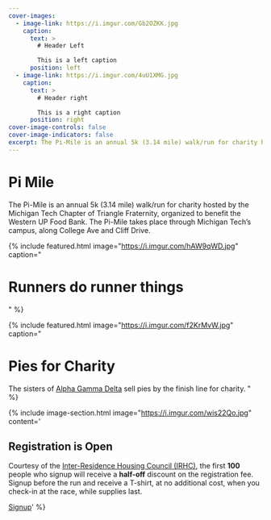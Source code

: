 ```yaml
---
cover-images:
  - image-link: https://i.imgur.com/Gb2OZKK.jpg
    caption:
      text: >
        # Header Left

        This is a left caption
      position: left
  - image-link: https://i.imgur.com/4uU1XMG.jpg
    caption:
      text: >
        # Header right

        This is a right caption
      position: right
cover-image-controls: false
cover-image-indicators: false
excerpt: The Pi-Mile is an annual 5k (3.14 mile) walk/run for charity hosted by the Michigan Tech Chapter of Triangle Fraternity, organized to benefit the Western UP Food Bank. The Pi-Mile takes place through Michigan Tech’s campus, along College Ave and Cliff Drive.
---
```


# Pi Mile

The Pi-Mile is an annual 5k (3.14 mile) walk/run for charity hosted by the Michigan Tech Chapter of Triangle Fraternity, organized to benefit the Western UP Food Bank. The Pi-Mile takes place through Michigan Tech’s campus, along College Ave and Cliff Drive.

<!-- [Officer Devo Image](https://i.imgur.com/0Ba5HSC.jpg) -->

<!-- [Friendly Picture](https://i.imgur.com/pMNGIxb.jpg) -->

{% include featured.html image="https://i.imgur.com/hAW9qWD.jpg" caption="
# Runners do runner things
" %}

{% include featured.html image="https://i.imgur.com/f2KrMvW.jpg" caption="
# Pies for Charity

The sisters of [Alpha Gamma Delta](https://www.involvement.mtu.edu/organization/alpha-gamma-delta) sell pies by the finish line for charity.
" %}

{% include image-section.html image="https://i.imgur.com/wis22Qo.jpg" content='
## Registration is Open

Courtesy of the [Inter-Residence Housing Council (IRHC)](https://www.involvement.mtu.edu/organization/IRHC), the first **100** people who signup will receive a **half-off** discount on the registration fee. Signup before the run and receive a T-shirt, at no additional cost, when you check-in at the race, while supplies last.

<a class="btn btn-primary" href="https://docs.google.com/forms/d/e/1FAIpQLSfGi84BaxRd-pEH-Gh9f9PQNTwv2DryU3lhtg-jonIrt3UYWQ/viewform" role="button">Signup</a>' %}

<!-- <iframe allowfullscreen="true" mozallowfullscreen="true" webkitallowfullscreen="true" class="imgur-embed-iframe-pub imgur-embed-iframe-pub-a-3PMjB-true-540" scrolling="no" src="http://imgur.com/a/3PMjB/embed?pub=true&amp;ref=http%3A%2F%2Fmtutriangle.org%2Fpi-mile%2F&amp;w=540" id="imgur-embed-iframe-pub-a-3PMjB" style="height: 500px; width: 540px; margin: 10px 0px; padding: 0px;"></iframe>

<iframe allowfullscreen="true" mozallowfullscreen="true" webkitallowfullscreen="true" class="imgur-embed-iframe-pub imgur-embed-iframe-pub-a-FCwHy-true-540" scrolling="no" src="http://imgur.com/a/FCwHy/embed?pub=true&amp;ref=http%3A%2F%2Fmtutriangle.org%2Fpi-mile%2F&amp;w=540" id="imgur-embed-iframe-pub-a-FCwHy" style="height: 500px; width: 540px; margin: 10px 0px; padding: 0px;"></iframe>

<iframe allowfullscreen="true" mozallowfullscreen="true" webkitallowfullscreen="true" class="imgur-embed-iframe-pub imgur-embed-iframe-pub-a-rOyBG-true-540" scrolling="no" src="http://imgur.com/a/rOyBG/embed?pub=true&amp;ref=http%3A%2F%2Fmtutriangle.org%2Fpi-mile%2F&amp;w=540" id="imgur-embed-iframe-pub-a-rOyBG" style="height: 500px; width: 540px; margin: 10px 0px; padding: 0px;"></iframe>
-->
